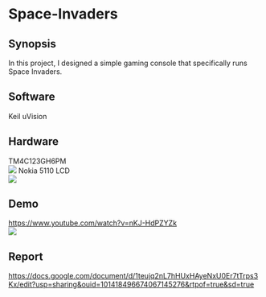# Space-Invaders
## Synopsis
In this project, I designed a simple gaming console that specifically runs Space Invaders.

## Software
Keil uVision

## Hardware
TM4C123GH6PM<br/>
![](https://www.ti.com/content/dam/ticom/images/products/ic/processors/evm-boards/ek-tm4c123gxl-angled.png:large)
Nokia 5110 LCD<br/>
![](https://m.media-amazon.com/images/I/41vDHEUTnVL._AC_SX466_.jpg)
## Demo
https://www.youtube.com/watch?v=nKJ-HdPZYZk<br/>
[![](https://img.youtube.com/vi/nKJ-HdPZYZk/0.jpg)](https://www.youtube.com/watch?v=nKJ-HdPZYZk)

## Report
https://docs.google.com/document/d/1teujq2nL7hHUxHAyeNxU0Er7tTrps3Kx/edit?usp=sharing&ouid=101418496674067145276&rtpof=true&sd=true
